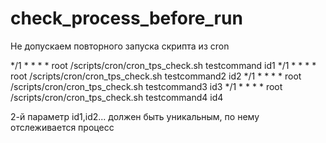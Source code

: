 # check_process_before_run
Не допускаем повторного запуска скрипта из cron

*/1 *   * * *   root    /scripts/cron/cron_tps_check.sh testcommand id1
*/1 *   * * *   root    /scripts/cron/cron_tps_check.sh testcommand2 id2
*/1 *   * * *   root    /scripts/cron/cron_tps_check.sh testcommand3 id3
*/1 *   * * *   root    /scripts/cron/cron_tps_check.sh testcommand4 id4

2-й параметр id1,id2... должен быть уникальным, по нему отслеживается процесс
